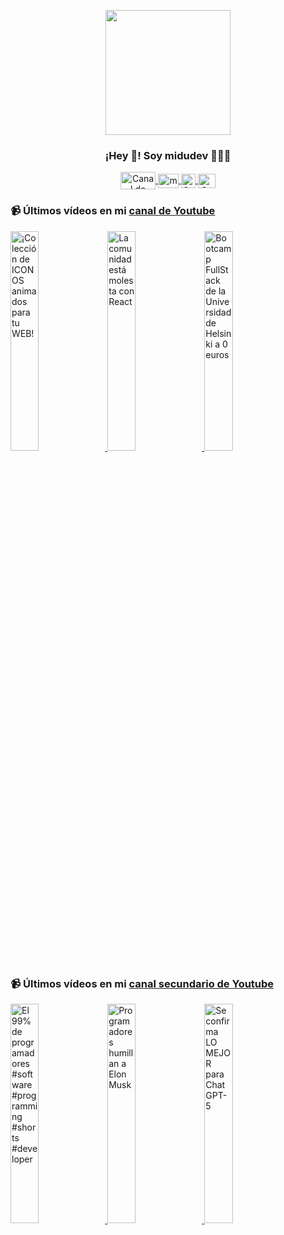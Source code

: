 <p align="center" width="300">
   <img align="center" width="200" src="https://user-images.githubusercontent.com/1561955/106762302-fda9de00-6635-11eb-99be-3ef744e60c0e.png" />
   <h3 align="center">¡Hey 👋! Soy midudev 👨🏻‍💻</h3>
</p>

<p align="center">
   <a href="https://twitch.tv/midudev" target="blank">
    <img align="center" src="https://upload.wikimedia.org/wikipedia/commons/c/ce/Twitch_logo_2019.svg" alt="Canal de Twitch de midudev" height="28px" width="56px" />
  </a>
  <span style="width: 8px;"> </span>
   <a href="https://youtube.com/midudev" target="blank">
    <img align="center" src="https://upload.wikimedia.org/wikipedia/commons/0/09/YouTube_full-color_icon_%282017%29.svg" alt="midudev" height="23px" width="33px" />
  </a>
  <span style="width: 8px;"> </span>
  <a href="https://instagram.com/midu.dev" target="blank">
    <img align="center" src="https://upload.wikimedia.org/wikipedia/commons/e/e7/Instagram_logo_2016.svg" alt="Canal de Instagram de midu.dev" height="23px" width="23px" />
  </a>
  <span style="width: 8px;"> </span>
  <a href="https://twitter.com/midudev" target="blank">
    <img align="center" src="https://upload.wikimedia.org/wikipedia/commons/thumb/6/6f/Logo_of_Twitter.svg/2491px-Logo_of_Twitter.svg.png" alt="Canal de Twitter de midudev" height="23px" width="28px" />
  </a>
</p>

### 📹 Últimos vídeos en mi [canal de Youtube](https://youtube.com/midudev?sub_confirmation=1)

<a href='https://youtu.be/6rcrRckkdWA' target='_blank'>
  <img width='30%' src='https://img.youtube.com/vi/6rcrRckkdWA/mqdefault.jpg' alt='¡Colección de ICONOS animados para tu WEB!' />
</a>
<a href='https://youtu.be/J104WPJVYWM' target='_blank'>
  <img width='30%' src='https://img.youtube.com/vi/J104WPJVYWM/mqdefault.jpg' alt='La comunidad está molesta con React' />
</a>
<a href='https://youtu.be/FwS0npq05GQ' target='_blank'>
  <img width='30%' src='https://img.youtube.com/vi/FwS0npq05GQ/mqdefault.jpg' alt='Bootcamp FullStack de la Universidad de Helsinki a 0 euros' />
</a>

### 📹 Últimos vídeos en mi [canal secundario de Youtube](https://youtube.com/midulive?sub_confirmation=1)

<a href='https://youtu.be/JaGHWI6ilSY' target='_blank'>
  <img width='30%' src='https://img.youtube.com/vi/JaGHWI6ilSY/mqdefault.jpg' alt='El 99% de programadores #software #programming #shorts #developer' />
</a>
<a href='https://youtu.be/Aq22T1Q_P04' target='_blank'>
  <img width='30%' src='https://img.youtube.com/vi/Aq22T1Q_P04/mqdefault.jpg' alt='Programadores humillan a Elon Musk' />
</a>
<a href='https://youtu.be/RbjcHyhQwd8' target='_blank'>
  <img width='30%' src='https://img.youtube.com/vi/RbjcHyhQwd8/mqdefault.jpg' alt='Se confirma LO MEJOR para ChatGPT-5' />
</a>